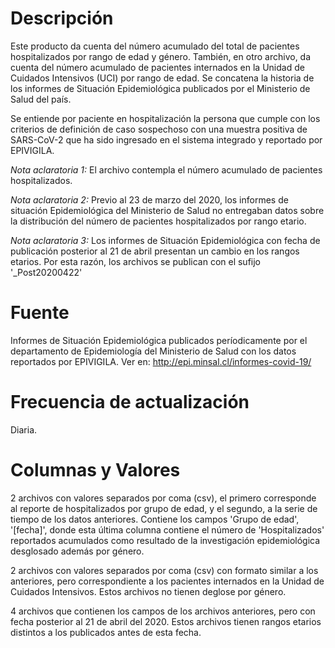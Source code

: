 # Descripción
Este producto da cuenta del número acumulado del total de pacientes hospitalizados por rango de edad y género. También, en otro archivo, da cuenta del número acumulado de pacientes internados en la Unidad de Cuidados Intensivos (UCI) por rango de edad. Se concatena la historia de los informes de Situación Epidemiológica publicados por el Ministerio de Salud del país.

Se entiende por paciente en hospitalización la persona que cumple con los criterios de definición de caso sospechoso con una muestra positiva de SARS-CoV-2 que ha sido ingresado en el sistema integrado y reportado por EPIVIGILA.

*Nota aclaratoria 1:* El archivo contempla el número acumulado de pacientes hospitalizados.

*Nota aclaratoria 2:* Previo al 23 de marzo del 2020, los informes de situación Epidemiológica del Ministerio de Salud no entregaban datos sobre la distribución del número de pacientes hospitalizados por rango etario.

*Nota aclaratoria 3:* Los informes de Situación Epidemiológica con fecha de publicación posterior al 21 de abril presentan un cambio en los rangos etarios. Por esta razón, los archivos se publican con el sufijo '_Post20200422'

# Fuente
Informes de Situación Epidemiológica publicados períodicamente por el departamento de Epidemiología del Ministerio de Salud con los datos reportados por EPIVIGILA. Ver en: http://epi.minsal.cl/informes-covid-19/
 
# Frecuencia de actualización
Diaria.

# Columnas y Valores
2 archivos con valores separados por coma (csv), el primero corresponde al reporte de hospitalizados por grupo de edad, y el segundo, a la serie de tiempo de los datos anteriores. Contiene los campos 'Grupo de edad', '[fecha]', donde esta última columna contiene el número de 'Hospitalizados' reportados acumulados como resultado de la investigación epidemiológica desglosado además por género.

2 archivos con valores separados por coma (csv) con formato similar a los anteriores, pero correspondiente a los pacientes internados en la Unidad de Cuidados Intensivos. Estos archivos no tienen deglose por género.

4 archivos que contienen los campos de los archivos anteriores, pero con fecha posterior al 21 de abril del 2020. Estos archivos tienen rangos etarios distintos a los publicados antes de esta fecha.
